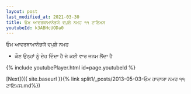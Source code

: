 ```yaml
---
layout: post
last_modified_at: 2021-03-30
title: ਓਮ ਆਵਰਥਾਮਾਨੇਭਯੋ ਵਪੁਸ਼ੇ ਨਮਹ ੧੧ ਟਾਇਮਸ
youtubeId: k3ABHcUODa0
---
```

 
 
 ਓਮ ਆਵਰਥਾਮਾਨੇਭਯੋ ਵਪੁਸ਼ੇ ਨਮਹ  
 
 -  ਕੌਣ ਉਨ੍ਹਾਂ ਨੂੰ ਦੇਹ ਦਿੰਦਾ ਹੈ ਜੋ ਕਈ ਵਾਰ ਜਨਮ ਲੈਂਦਾ ਹੈ 
 
  
 
  
 
 
 
 
 
 


{% include youtubePlayer.html id=page.youtubeId %}
 
[Next]({{ site.baseurl }}{% link  split1/_posts/2013-05-03-ਓਮ ਹਾਰਾਯਾ ਨਮਹ ੧੧ ਟਾਇਮਸ.md%})
 
